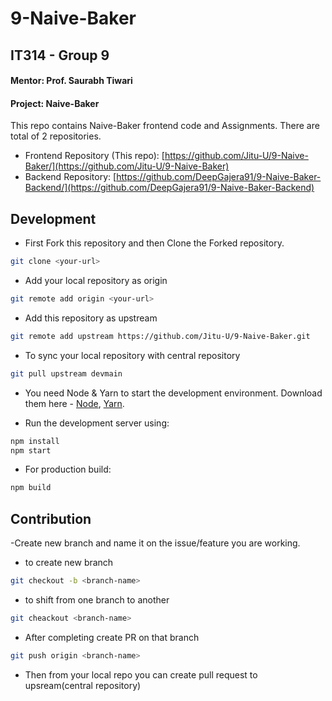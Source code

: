 # 9-Naive-Baker

## IT314 - Group 9

#### Mentor: Prof. Saurabh Tiwari

#### Project: Naive-Baker

This repo contains Naive-Baker frontend code and Assignments. There are total of 2 repositories.

-   Frontend Repository (This repo): [https://github.com/Jitu-U/9-Naive-Baker/](https://github.com/Jitu-U/9-Naive-Baker)
-   Backend Repository: [https://github.com/DeepGajera91/9-Naive-Baker-Backend/](https://github.com/DeepGajera91/9-Naive-Baker-Backend)


## Development
- First Fork this repository and then Clone the Forked repository.
```bash
git clone <your-url>
```

- Add your local repository as origin
```bash
git remote add origin <your-url>
```

- Add this repository as upstream
```bash
git remote add upstream https://github.com/Jitu-U/9-Naive-Baker.git
```

- To sync your local repository with central repository
```bash
git pull upstream devmain
```

- You need Node & Yarn to start the development environment. Download them here - [Node](https://nodejs.org/), [Yarn](https://yarnpkg.com).

- Run the development server using:

```bash
npm install
npm start
```

- For production build:

```bash
npm build
```

## Contribution
-Create new branch and name it on the issue/feature you are working.

- to create new branch
```bash
git checkout -b <branch-name>
```
- to shift from one branch to another
```bash
git cheackout <branch-name>
```

- After completing create PR on that branch
```bash
git push origin <branch-name>
```
- Then from your local repo you can create pull request to upsream(central repository) 
